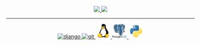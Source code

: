 <div align="center">
  <a href="https://github.com/pedrohsbarbosa99">
    <img height="164em" src="https://github-readme-stats.vercel.app/api?username=pedrohsbarbosa99&show_icons=true&theme=dracula&count_private=true"></img>
    <img height="164em" src="https://github-readme-stats.vercel.app/api/top-langs/?username=pedrohsbarbosa99&langs_count=8&theme=dracula&layout=compact">
   </img>
  </a>
  <hr />
  <a href="https://www.djangoproject.com/" target="_blank" rel="noreferrer"> <img src="https://cdn.worldvectorlogo.com/logos/django.svg" alt="django" width="40" height="40"/> </a> <a href="https://git-scm.com/" target="_blank" rel="noreferrer"> <img src="https://www.vectorlogo.zone/logos/git-scm/git-scm-icon.svg" alt="git" width="40" height="40"/> </a> <a href="https://www.linux.org/" target="_blank" rel="noreferrer"> <img src="https://raw.githubusercontent.com/devicons/devicon/master/icons/linux/linux-original.svg" alt="linux" width="40" height="40"/> </a> <a href="https://www.postgresql.org" target="_blank" rel="noreferrer"> <img src="https://raw.githubusercontent.com/devicons/devicon/master/icons/postgresql/postgresql-original-wordmark.svg" alt="postgresql" width="40" height="40"/> </a> <a href="https://www.python.org" target="_blank" rel="noreferrer"> <img src="https://raw.githubusercontent.com/devicons/devicon/master/icons/python/python-original.svg" alt="python" width="40" height="40"/> </a>
  <br />
</div>
